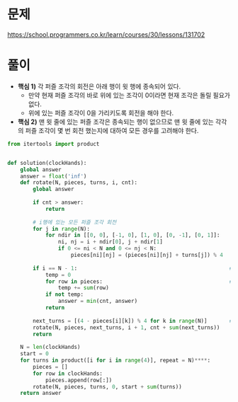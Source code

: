 # 문제
https://school.programmers.co.kr/learn/courses/30/lessons/131702

# 풀이
- **핵심 1)** 각 퍼즐 조각의 회전은 아래 행이 윗 행에 종속되어 있다.
  - 만약 현재 퍼즐 조각의 바로 위에 있는 조각이 0이라면 현재 조각은 돌릴 필요가 없다.
  - 위에 있는 퍼즐 조각이 0을 가리키도록 회전을 해야 한다.
- **핵심 2)** 맨 윗 줄에 있는 퍼즐 조각은 종속되는 행이 없으므로 맨 윗 줄에 있는 각각의 퍼즐 조각이 몇 번 회전 했는지에 대하여 모든 경우를 고려해야 한다.

```python
from itertools import product


def solution(clockHands):
    global answer
    answer = float('inf')
    def rotate(N, pieces, turns, i, cnt):
        global answer
        
        if cnt > answer:
            return
        
        # i행에 있는 모든 퍼즐 조각 회전
        for j in range(N):                            
            for ndir in [[0, 0], [-1, 0], [1, 0], [0, -1], [0, 1]]:
                ni, nj = i + ndir[0], j + ndir[1]
                if 0 <= ni < N and 0 <= nj < N:
                    pieces[ni][nj] = (pieces[ni][nj] + turns[j]) % 4
        
        if i == N - 1:                                                # 마지막 행의 모든 퍼즐 조각이 회전했다면 최소값 갱신
            temp = 0
            for row in pieces:                                        # 보드의 모든 퍼즐 조각이 0을 가리키는지 체크
                temp += sum(row)
            if not temp:
                answer = min(cnt, answer)
            return
        
        next_turns = [(4 - pieces[i][k]) % 4 for k in range(N)]       # 다음 행의 퍼즐조각이 현재 행의 퍼즐조각이 0이 되도록 돌려야 하는 회전 수
        rotate(N, pieces, next_turns, i + 1, cnt + sum(next_turns))
        return
    
    N = len(clockHands)
    start = 0
    for turns in product([i for i in range(4)], repeat = N)****:
        pieces = []
        for row in clockHands:
            pieces.append(row[:])
        rotate(N, pieces, turns, 0, start + sum(turns))
    return answer
```
